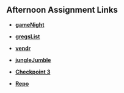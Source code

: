 ## Afternoon Assignment Links

* **[gameNight](https://ewood-coder.github.io/boiseCodeWorks/Week3/gameNight)**
* **[gregsList](https://ewood-coder.github.io/boiseCodeWorks/Week3/gregsList)**
* **[vendr](https://ewood-coder.github.io/boiseCodeWorks/Week3/vendr)**
* **[jungleJumble](https://ewood-coder.github.io/boiseCodeWorks/Week3/jungleJumble)**

* **[Checkpoint 3](https://ewood-coder.github.io/jotCP3/)**

<!-- EXTRAS -->
* **[Repo](https://github.com/ewood-coder/<ASSIGNMENT_REPO>)**

